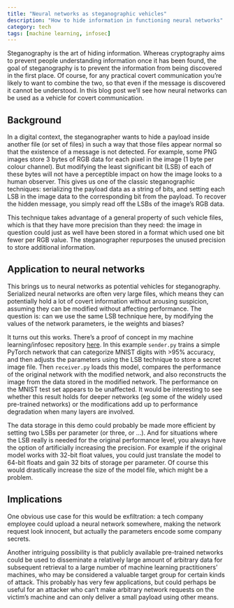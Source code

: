 ```yaml
---
title: "Neural networks as steganographic vehicles"
description: "How to hide information in functioning neural networks"
category: tech
tags: [machine learning, infosec]
---
```


Steganography is the art of hiding information. Whereas cryptography aims to prevent people understanding information once it has been found, the goal of steganography is to prevent the information from being discovered in the first place. Of course, for any practical covert communication you’re likely to want to combine the two, so that even if the message is discovered it cannot be understood. In this blog post we’ll see how neural networks can be used as a vehicle for covert communication.

## Background

In a digital context, the steganographer wants to hide a payload inside another file (or set of files) in such a way that those files appear normal so that the existence of a message is not detected. For example, some PNG images store 3 bytes of RGB data for each pixel in the image (1 byte per colour channel). But modifying the least significant bit (LSB) of each of these bytes will not have a perceptible impact on how the image looks to a human observer. This gives us one of the classic steganographic techniques: serializing the payload data as a string of bits, and setting each LSB in the image data to the corresponding bit from the payload. To recover the hidden message, you simply read off the LSBs of the image’s RGB data.

This technique takes advantage of a general property of such vehicle files, which is that they have more precision than they need: the image in question could just as well have been stored in a format which used one bit fewer per RGB value. The steganographer repurposes the unused precision to store additional information.

## Application to neural networks

This brings us to neural networks as potential vehicles for steganography. Serialized neural networks are often very large files, which means they can potentially hold a lot of covert information without arousing suspicion, assuming they can be modified without affecting performance. The question is: can we use the same LSB technique here, by modifying the values of the network parameters, ie the weights and biases?

It turns out this works. There’s a proof of concept in my machine learning/infosec repository [here][demo]. In this example `sender.py` trains a simple PyTorch network that can categorize MNIST digits with >95% accuracy, and then adjusts the parameters using the LSB technique to store a secret image file. Then `receiver.py` loads this model, compares the performance of the original network with the modified network, and also reconstructs the image from the data stored in the modified network. The performance on the MNIST test set appears to be unaffected. It would be interesting to see whether this result holds for deeper networks (eg some of the widely used pre-trained networks) or the modifications add up to performance degradation when many layers are involved.

The data storage in this demo could probably be made more efficient by setting two LSBs per parameter (or three, or ...). And for situations where the LSB really is needed for the original performance level, you always have the option of artificially increasing the precision. For example if the original model works with 32-bit float values, you could just translate the model to 64-bit floats and gain 32 bits of storage per parameter. Of course this would drastically increase the size of the model file, which might be a problem.

## Implications

One obvious use case for this would be exfiltration: a tech company employee could upload a neural network somewhere, making the network request look innocent, but actually the parameters encode some company secrets.

Another intriguing possibility is that publicly available pre-trained networks could be used to disseminate a relatively large amount of arbitrary data for subsequent retrieval to a large number of machine learning practitioners’ machines, who may be considered a valuable target group for certain kinds of attack. This probably has very few applications, but could perhaps be useful for an attacker who can’t make arbitrary network requests on the victim’s machine and can only deliver a small payload using other means.

[demo]: https://github.com/willclarktech/ml-attacks/tree/9ad2147a628159c45cb37bfcf6d9842e0b0ec1df/src/pytorch_steganography
